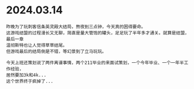 # 2024.03.14
    昨晚为了玩刺客信条英灵殿大结局，熬夜到三点钟，今天真的困得要命。
    这游戏结盟的过程漫长又无聊，简直是量大管饱的罐头，足足玩了半年多才通关。就算是结盟，最后一章
    温彻斯特也让人觉得草草结尾。
    但游戏最后的结局倒是不错，等幻景到了立马玩玩。

    今天上班还策划说了两件离谱事情，两个211毕业的来面试策划，一个今年毕业、一个一年半工作经验，
    居然要加3k和4k...
    这个世界终于疯掉了...
